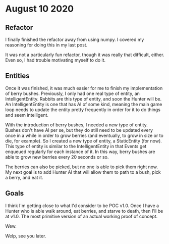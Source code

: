 # August 10 2020
## Refactor
I finally finished the refactor away from using numpy. I covered my reasoning for doing this in my last post. 

It was not a particularly fun refactor, though it was really that difficult, either. Even so, I had trouble motivating myself to do it.

## Entities
Once it was finished, it was much easier for me to finish my implementation of berry bushes. Previously, I only had one real type of entity, an IntelligentEntity. Rabbits are this type of entity, and soon the Hunter will be. An IntelligentEntity is one that has AI of some kind, meaning the main game loop needs to update the entity pretty frequently in order for it to do things and seem intelligent.

With the introduction of berry bushes, I needed a new type of entity. Bushes don't have AI per se, but they do still need to be updated every once in a while in order to grow berries (and eventually, to grow in size or to die, for example). So I created a new type of entity, a StaticEntity (for now). This type of entity is similar to the IntelligentEntity in that Events get enqueued regularly for each instance of it. In this way, berry bushes are able to grow new berries every 20 seconds or so.

The berries can also be picked, but no one is able to pick them right now. My next goal is to add Hunter AI that will allow them to path to a bush, pick a berry, and eat it.

## Goals

I think I'm getting close to what I'd consider to be POC v1.0. Once I have a Hunter who is able walk around, eat berries, and starve to death, then I'll be at v1.0. The most primitive version of an actual working proof of concept. 

Wew.

Welp, see you later.